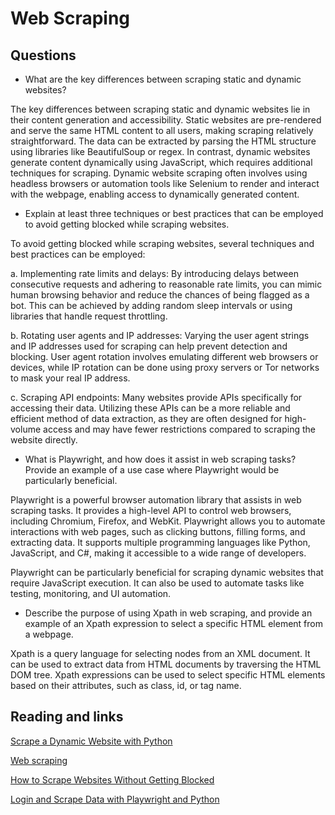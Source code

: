 # Web Scraping

## Questions

- What are the key differences between scraping static and dynamic websites?

The key differences between scraping static and dynamic websites lie in their content generation and accessibility. Static websites are pre-rendered and serve the same HTML content to all users, making scraping relatively straightforward. The data can be extracted by parsing the HTML structure using libraries like BeautifulSoup or regex. In contrast, dynamic websites generate content dynamically using JavaScript, which requires additional techniques for scraping. Dynamic website scraping often involves using headless browsers or automation tools like Selenium to render and interact with the webpage, enabling access to dynamically generated content.

- Explain at least three techniques or best practices that can be employed to avoid getting blocked while scraping websites.

To avoid getting blocked while scraping websites, several techniques and best practices can be employed:

a. Implementing rate limits and delays: By introducing delays between consecutive requests and adhering to reasonable rate limits, you can mimic human browsing behavior and reduce the chances of being flagged as a bot. This can be achieved by adding random sleep intervals or using libraries that handle request throttling.

b. Rotating user agents and IP addresses: Varying the user agent strings and IP addresses used for scraping can help prevent detection and blocking. User agent rotation involves emulating different web browsers or devices, while IP rotation can be done using proxy servers or Tor networks to mask your real IP address.

c. Scraping API endpoints: Many websites provide APIs specifically for accessing their data. Utilizing these APIs can be a more reliable and efficient method of data extraction, as they are often designed for high-volume access and may have fewer restrictions compared to scraping the website directly.

- What is Playwright, and how does it assist in web scraping tasks? Provide an example of a use case where Playwright would be particularly beneficial.

Playwright is a powerful browser automation library that assists in web scraping tasks. It provides a high-level API to control web browsers, including Chromium, Firefox, and WebKit. Playwright allows you to automate interactions with web pages, such as clicking buttons, filling forms, and extracting data. It supports multiple programming languages like Python, JavaScript, and C#, making it accessible to a wide range of developers.

Playwright can be particularly beneficial for scraping dynamic websites that require JavaScript execution. It can also be used to automate tasks like testing, monitoring, and UI automation.

- Describe the purpose of using Xpath in web scraping, and provide an example of an Xpath expression to select a specific HTML element from a webpage.

Xpath is a query language for selecting nodes from an XML document. It can be used to extract data from HTML documents by traversing the HTML DOM tree. Xpath expressions can be used to select specific HTML elements based on their attributes, such as class, id, or tag name.

## Reading and links

[Scrape a Dynamic Website with Python](https://scrapingant.com/blog/scrape-dynamic-website-with-python)

[Web scraping](https://en.wikipedia.org/wiki/Web_scraping)

[How to Scrape Websites Without Getting Blocked](https://www.scrapehero.com/how-to-prevent-getting-blacklisted-while-scraping/)

[Login and Scrape Data with Playwright and Python](https://www.youtube.com/watch?v=H2-5ecFwHHQ&t=60s)

